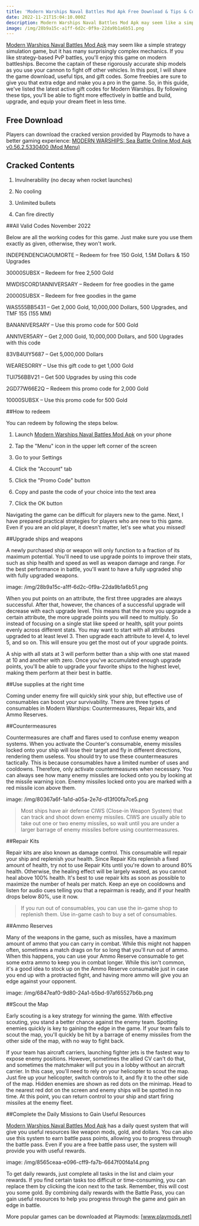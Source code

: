 ```yaml
---
title: 'Modern Warships Naval Battles Mod Apk Free Download & Tips & Codes November 2022'
date: 2022-11-21T15:04:10.000Z
description: Modern Warships Naval Battles Mod Apk may seem like a simple strategy simulation game, but it has many surprisingly complex mechanics.
image: /img/28b9a15c-a1ff-6d2c-0f9a-22da9b1a6b51.png
---
```


[Modern Warships Naval Battles Mod Apk](https://www.playmods.net/game/MODERN-WARSHIPS(Global)/cc.ccplay.com.Shooter.ModernWarships) may seem like a simple strategy simulation game, but it has many surprisingly complex mechanics. If you like strategy-based PvP battles, you'll enjoy this game on modern battleships. Become the captain of these rigorously accurate ship models as you use your cannon to fight off other vehicles. In this post, I will share the game download, useful tips, and gift codes. Some freebies are sure to give you that extra edge and make you a pro in the game. So, in this guide, we've listed the latest active gift codes for Modern Warships. By following these tips, you'll be able to fight more effectively in battle and build, upgrade, and equip your dream fleet in less time.

## Free Download

Players can download the cracked version provided by Playmods to have a better gaming experience: [MODERN WARSHIPS: Sea Battle Online Mod Apk v0.56.2.5330400 (Mod Menu)](https://www.playmods.net/game/MODERN-WARSHIPS-mod/com.Shooter.ModernWarships2)

## Cracked Contents

1. Invulnerability (no decay when rocket launches)

2. No cooling

3. Unlimited bullets

4. Can fire directly

##All Valid Codes November 2022

Below are all the working codes for this game. Just make sure you use them exactly as given, otherwise, they won't work.

INDEPENDENCIAOUMORTE – Redeem for free 150 Gold, 1.5M Dollars & 150 Upgrades

30000SUBSX – Redeem for free 2,500 Gold

MWDISCORD1ANNIVERSARY – Redeem for free goodies in the game

20000SUBSX – Redeem for free goodies in the game

WAS555BB5431 – Get 2,000 Gold, 10,000,000 Dollars, 500 Upgrades, and TMF 155 (155 MM)

BANANIVERSARY – Use this promo code for 500 Gold

ANN1VER5ARY – Get 2,000 Gold, 10,000,000 Dollars, and 500 Upgrades with this code

83VB4UIY5687 – Get 5,000,000 Dollars

WEARESORRY – Use this gift code to get 1,000 Gold

TUI756BBV21 – Get 500 Upgrades by using this code

2GD77W66E2Q – Redeem this promo code for 2,000 Gold

10000SUBSX – Use this promo code for 500 Gold

##How to redeem

You can redeem by following the steps below.

1. Launch [Modern Warships Naval Battles Mod Apk](https://www.playmods.net/game/MODERN-WARSHIPS-Sea-Battle-Onlin-mod/cc.ccplay.com.Shooter.ModernWarships1) on your phone

2. Tap the "Menu" icon in the upper left corner of the screen

3. Go to your Settings

4. Click the "Account" tab

5. Click the "Promo Code" button

6. Copy and paste the code of your choice into the text area

7. Click the OK button

Navigating the game can be difficult for players new to the game. Next, I have prepared practical strategies for players who are new to this game. Even if you are an old player, it doesn't matter, let's see what you missed!

##Upgrade ships and weapons

A newly purchased ship or weapon will only function to a fraction of its maximum potential. You'll need to use upgrade points to improve their stats, such as ship health and speed as well as weapon damage and range. For the best performance in battle, you'll want to have a fully upgraded ship with fully upgraded weapons.

image: /img/28b9a15c-a1ff-6d2c-0f9a-22da9b1a6b51.png

When you put points on an attribute, the first three upgrades are always successful. After that, however, the chances of a successful upgrade will decrease with each upgrade level. This means that the more you upgrade a certain attribute, the more upgrade points you will need to multiply. So instead of focusing on a single stat like speed or health, split your points evenly across different stats. You may want to start with all attributes upgraded to at least level 3. Then upgrade each attribute to level 4, to level 5, and so on. This will ensure you get the most out of your upgrade points.

A ship with all stats at 3 will perform better than a ship with one stat maxed at 10 and another with zero. Once you've accumulated enough upgrade points, you'll be able to upgrade your favorite ships to the highest level, making them perform at their best in battle.

##Use supplies at the right time

Coming under enemy fire will quickly sink your ship, but effective use of consumables can boost your survivability. There are three types of consumables in Modern Warships: Countermeasures, Repair kits, and Ammo Reserves.

##Countermeasures

Countermeasures are chaff and flares used to confuse enemy weapon systems. When you activate the Counter's consumable, enemy missiles locked onto your ship will lose their target and fly in different directions, rendering them useless. You should try to use these countermeasures tactically. This is because consumables have a limited number of uses and cooldowns. Therefore, only activate countermeasures when necessary. You can always see how many enemy missiles are locked onto you by looking at the missile warning icon. Enemy missiles locked onto you are marked with a red missile icon above them.

image: /img/80367a6f-1a1d-a05a-2e7d-d13f00fa7ce5.png

>Most ships have air defense CIWS (Close-in Weapon System) that can track and shoot down enemy missiles. CIWS are usually able to take out one or two enemy missiles, so wait until you are under a larger barrage of enemy missiles before using countermeasures.

##Repair Kits

Repair kits are also known as damage control. This consumable will repair your ship and replenish your health. Since Repair Kits replenish a fixed amount of health, try not to use Repair Kits until you're down to around 80% health. Otherwise, the healing effect will be largely wasted, as you cannot heal above 100% health. It's best to use repair kits as soon as possible to maximize the number of heals per match. Keep an eye on cooldowns and listen for audio cues telling you that a repairman is ready, and if your health drops below 80%, use it now.

>If you run out of consumables, you can use the in-game shop to replenish them. Use in-game cash to buy a set of consumables.

##Ammo Reserves

Many of the weapons in the game, such as missiles, have a maximum amount of ammo that you can carry in combat. While this might not happen often, sometimes a match drags on for so long that you'll run out of ammo. When this happens, you can use your Ammo Reserve consumable to get some extra ammo to keep you in combat longer. While this isn't common, it's a good idea to stock up on the Ammo Reserve consumable just in case you end up with a protracted fight, and having more ammo will give you an edge against your opponent.

image: /img/6847eaf0-9d80-24a1-b5bd-97af65527b6b.png

##Scout the Map

Early scouting is a key strategy for winning the game. With effective scouting, you stand a better chance against the enemy team. Spotting enemies quickly is key to gaining the edge in the game. If your team fails to scout the map, you'll quickly be hit by a barrage of enemy missiles from the other side of the map, with no way to fight back.

If your team has aircraft carriers, launching fighter jets is the fastest way to expose enemy positions. However, sometimes the allied CV can't do that, and sometimes the matchmaker will put you in a lobby without an aircraft carrier. In this case, you'll need to rely on your helicopter to scout the map. Just fire up your helicopter, switch controls to it, and fly it to the other side of the map. Hidden enemies are shown as red dots on the minimap. Head to the nearest red dot on the screen and enemy ships will be spotted in no time. At this point, you can return control to your ship and start firing missiles at the enemy fleet.

##Complete the Daily Missions to Gain Useful Resources

[Modern Warships Naval Battles Mod Apk](https://www.latestmodsapk.com/game/action/modern-warships:-sea-battle-online(mod-menu)) has a daily quest system that will give you useful resources like weapon mods, gold, and dollars. You can also use this system to earn battle pass points, allowing you to progress through the battle pass. Even if you are a free battle pass user, the system will provide you with useful rewards.

image: /img/8565ceaa-e096-cff9-fa7b-6647f00f4a14.png

To get daily rewards, just complete all tasks in the list and claim your rewards. If you find certain tasks too difficult or time-consuming, you can replace them by clicking the icon next to the task. Remember, this will cost you some gold. By combining daily rewards with the Battle Pass, you can gain useful resources to help you progress through the game and gain an edge in battle.

More popular games can be downloaded at Playmods: [www.playmods.net]